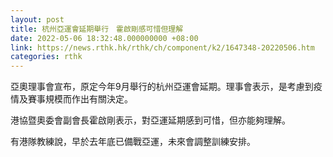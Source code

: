 ```yaml
---
layout: post
title: 杭州亞運會延期舉行　霍啟剛感可惜但理解
date: 2022-05-06 18:32:48.000000000 +08:00
link: https://news.rthk.hk/rthk/ch/component/k2/1647348-20220506.htm
categories: rthk
---
```


亞奧理事會宣布，原定今年9月舉行的杭州亞運會延期。理事會表示，是考慮到疫情及賽事規模而作出有關決定。

港協暨奧委會副會長霍啟剛表示，對亞運延期感到可惜，但亦能夠理解。

有港隊教練說，早於去年底已備戰亞運，未來會調整訓練安排。
